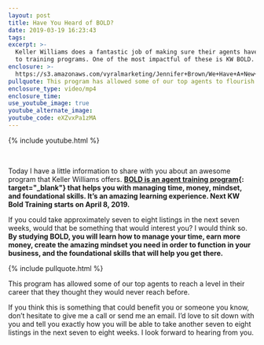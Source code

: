 ```yaml
---
layout: post
title: Have You Heard of BOLD?
date: 2019-03-19 16:23:43
tags:
excerpt: >-
  Keller Williams does a fantastic job of making sure their agents have access
  to training programs. One of the most impactful of these is KW BOLD.
enclosure: >-
  https://s3.amazonaws.com/vyralmarketing/Jennifer+Brown/We+Have+A+New+Program+For+You+-+Keller+Williams+Realty+Whittier.mp4
pullquote: This program has allowed some of our top agents to flourish in their careers.
enclosure_type: video/mp4
enclosure_time:
use_youtube_image: true
youtube_alternate_image:
youtube_code: eXZvxPa1zMA
---
```


{% include youtube.html %}

&nbsp;

Today I have a little information to share with you about an awesome program that Keller Williams offers. **[BOLD is an agent training program](https://www.youtube.com/watch?v=gWK3Y6tLO8g){: target="_blank"} that helps you with managing time, money, mindset, and foundational skills. It’s an amazing learning experience. Next KW Bold Training starts on April 8, 2019.&nbsp;**

If you could take approximately seven to eight listings in the next seven weeks, would that be something that would interest you? I would think so. **By studying BOLD, you will learn how to manage your time, earn more money, create the amazing mindset you need in order to function in your business, and the foundational skills that will help you get there.**

{% include pullquote.html %}

This program has allowed some of our top agents to reach a level in their career that they thought they would never reach before.

If you think this is something that could benefit you or someone you know, don’t hesitate to give me a call or send me an email. I’d love to sit down with you and tell you exactly how you will be able to take another seven to eight listings in the next seven to eight weeks. I look forward to hearing from you.

&nbsp;